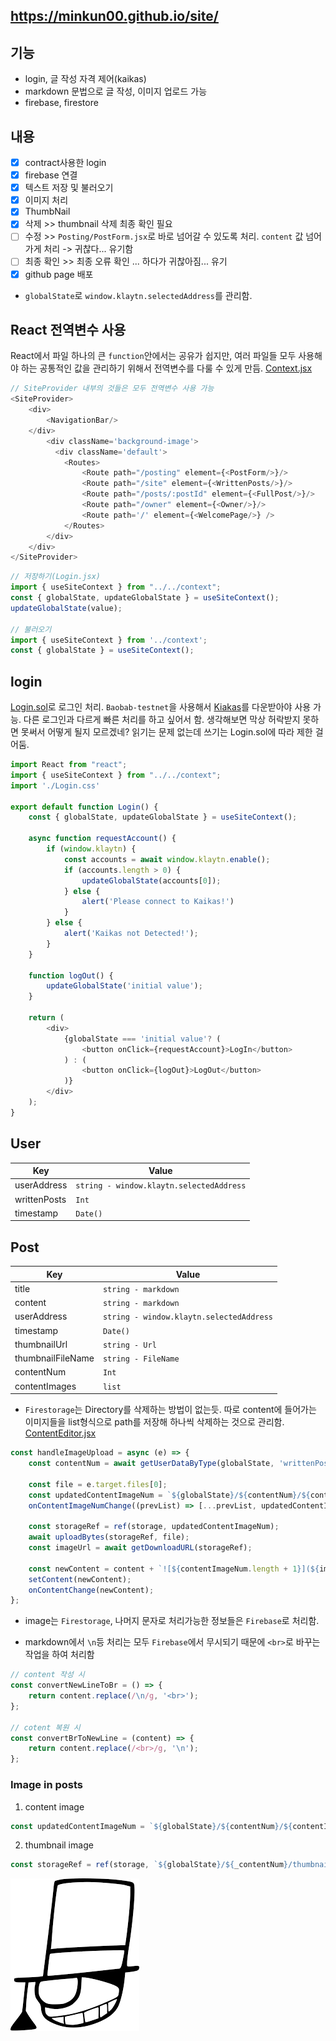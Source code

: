 ## https://minkun00.github.io/site/

## 기능
- login, 글 작성 자격 제어(kaikas)
- markdown 문법으로 글 작성, 이미지 업로드 가능
- firebase, firestore


## 내용
- [x] contract사용한 login
- [x] firebase 연결
- [x] 텍스트 저장 및 불러오기
- [x] 이미지 처리
- [x] ThumbNail
- [x] 삭제 >> thumbnail 삭제 최종 확인 필요
- [ ] 수정 >> `Posting/PostForm.jsx`로 바로 넘어갈 수 있도록 처리. `content` 값 넘어가게 처리 -> 귀찮다... 유기함
- [ ] 최종 확인 >> 최종 오류 확인 ... 하다가 귀찮아짐... 유기
- [x] github page 배포

* `globalState`로 `window.klaytn.selectedAddress`를 관리함.

## React 전역변수 사용
React에서 파일 하나의 큰 `function`안에서는 공유가 쉽지만, 여러 파일들 모두 사용해야 하는 공통적인 값을 관리하기 위해서 전역변수를 다룰 수 있게 만듬. [Context.jsx](https://github.com/Minkun00/site/blob/eject/src/components/context.jsx)
```js
// SiteProvider 내부의 것들은 모두 전역변수 사용 가능
<SiteProvider>
    <div>
        <NavigationBar/>
    </div>
        <div className='background-image'>
          <div className='default'>
            <Routes>
                <Route path="/posting" element={<PostForm/>}/> 
                <Route path="/site" element={<WrittenPosts/>}/>
                <Route path="/posts/:postId" element={<FullPost/>}/>
                <Route path="/owner" element={<Owner/>}/>
                <Route path='/' element={<WelcomePage/>} />
            </Routes>
        </div>
    </div>
</SiteProvider>
```

```js
// 저장하기(Login.jsx)
import { useSiteContext } from "../../context";
const { globalState, updateGlobalState } = useSiteContext();
updateGlobalState(value);

// 불러오기
import { useSiteContext } from '../context';
const { globalState } = useSiteContext(); 
```

## login
[Login.sol](https://github.com/Minkun00/site/blob/eject/src/contract/login.sol)로 로그인 처리. `Baobab-testnet`을 사용해서 [Kiakas](https://chromewebstore.google.com/detail/kaikas/jblndlipeogpafnldhgmapagcccfchpi)를 다운받아야 사용 가능. 다른 로그인과 다르게 빠른 처리를 하고 싶어서 함. 생각해보면 막상 허락받지 못하면 못써서 어떻게 될지 모르겠네? 읽기는 문제 없는데 쓰기는 Login.sol에 따라 제한 걸어둠.
```js
import React from "react";
import { useSiteContext } from "../../context";
import './Login.css'

export default function Login() {
    const { globalState, updateGlobalState } = useSiteContext();

    async function requestAccount() {
        if (window.klaytn) {
            const accounts = await window.klaytn.enable();
            if (accounts.length > 0) {
                updateGlobalState(accounts[0]);
            } else {
                alert('Please connect to Kaikas!')
            }
        } else {
            alert('Kaikas not Detected!');
        }
    }

    function logOut() {
        updateGlobalState('initial value');
    }

    return (
        <div>
            {globalState === 'initial value'? (
                <button onClick={requestAccount}>LogIn</button>
            ) : (
                <button onClick={logOut}>LogOut</button>
            )}
        </div>
    );
}
```

## User
|Key|Value|
|----|----|
|userAddress|`string - window.klaytn.selectedAddress`|
|writtenPosts|`Int`|
|timestamp|`Date()`|

## Post
|Key|Value|
|----|----|
|title|`string - markdown`|
|content|`string - markdown`|
|userAddress|`string - window.klaytn.selectedAddress`|
|timestamp|`Date()`|
|thumbnailUrl|`string - Url`|
|thumbnailFileName|`string - FileName`|
|contentNum|`Int`|
|contentImages|`list`|

* `Firestorage`는 Directory를 삭제하는 방법이 없는듯. 따로 content에 들어가는 이미지들을 list형식으로 path를 저장해 하나씩 삭제하는 것으로 관리함. [ContentEditor.jsx](https://github.com/Minkun00/site/blob/eject/src/components/Posting/ContentEditor.jsx)
```js
const handleImageUpload = async (e) => {
    const contentNum = await getUserDataByType(globalState, 'writtenPosts');
  
    const file = e.target.files[0];
    const updatedContentImageNum = `${globalState}/${contentNum}/${contentImageNum.length + 1}.${file.name.split('.').pop()}`;
    onContentImageNumChange((prevList) => [...prevList, updatedContentImageNum]);
  
    const storageRef = ref(storage, updatedContentImageNum);
    await uploadBytes(storageRef, file);
    const imageUrl = await getDownloadURL(storageRef);
  
    const newContent = content + `![${contentImageNum.length + 1}](${imageUrl})`;
    setContent(newContent);
    onContentChange(newContent);
};
```
* image는 `Firestorage`, 나머지 문자로 처리가능한 정보들은 `Firebase`로 처리함.

* markdown에서 `\n`등 처리는 모두 `Firebase`에서 무시되기 때문에 `<br>`로 바꾸는 작업을 하여 처리함

```js
// content 작성 시
const convertNewLineToBr = () => {
    return content.replace(/\n/g, '<br>');
};

// cotent 복원 시
const convertBrToNewLine = (content) => {
    return content.replace(/<br>/g, '\n');
};
```

### Image in posts
1. content image
```js
const updatedContentImageNum = `${globalState}/${contentNum}/${contentImageNum.length + 1}.${file.name.split('.').pop()}`;
```

2. thumbnail image
```js
const storageRef = ref(storage, `${globalState}/${_contentNum}/thumbnail/${file.name}`);
```

![kaito](./image/kaito.png)